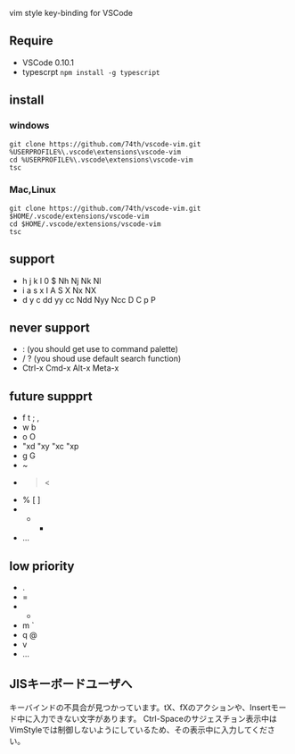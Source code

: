 vim style key-binding for VSCode

## Require

* VSCode 0.10.1
* typescrpt ```npm install -g typescript```

## install

### windows

```
git clone https://github.com/74th/vscode-vim.git %USERPROFILE%\.vscode\extensions\vscode-vim
cd %USERPROFILE%\.vscode\extensions\vscode-vim
tsc
```
### Mac,Linux

```
git clone https://github.com/74th/vscode-vim.git $HOME/.vscode/extensions/vscode-vim
cd $HOME/.vscode/extensions/vscode-vim
tsc
``` 

## support

* h j k l 0 $ Nh Nj Nk Nl
* i a s x I A S X Nx NX
* d y c dd yy cc Ndd Nyy Ncc D C p P

## never support

* : (you should get use to command palette)
* / ? (you shoud use default search function)
* Ctrl-x Cmd-x Alt-x Meta-x

## future suppprt

* f t ; ,
* w b
* o O
* "xd "xy "xc "xp
* g G
* ~
* > <
* % [ ]
* + -
* ...

## low priority

* .
* =
* *
* m `
* q @
* v
* ...

## JISキーボードユーザへ

キーバインドの不具合が見つかっています。tX、fXのアクションや、Insertモード中に入力できない文字があります。
Ctrl-Spaceのサジェスチョン表示中はVimStyleでは制御しないようにしているため、その表示中に入力してください。